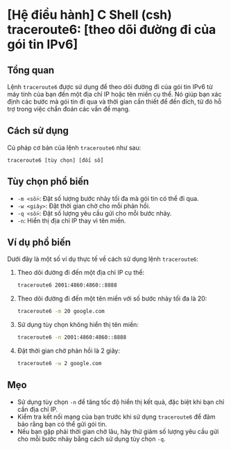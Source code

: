 # [Hệ điều hành] C Shell (csh) traceroute6: [theo dõi đường đi của gói tin IPv6]

## Tổng quan
Lệnh `traceroute6` được sử dụng để theo dõi đường đi của gói tin IPv6 từ máy tính của bạn đến một địa chỉ IP hoặc tên miền cụ thể. Nó giúp bạn xác định các bước mà gói tin đi qua và thời gian cần thiết để đến đích, từ đó hỗ trợ trong việc chẩn đoán các vấn đề mạng.

## Cách sử dụng
Cú pháp cơ bản của lệnh `traceroute6` như sau:
```
traceroute6 [tùy chọn] [đối số]
```

## Tùy chọn phổ biến
- `-m <số>`: Đặt số lượng bước nhảy tối đa mà gói tin có thể đi qua.
- `-w <giây>`: Đặt thời gian chờ cho mỗi phản hồi.
- `-q <số>`: Đặt số lượng yêu cầu gửi cho mỗi bước nhảy.
- `-n`: Hiển thị địa chỉ IP thay vì tên miền.

## Ví dụ phổ biến
Dưới đây là một số ví dụ thực tế về cách sử dụng lệnh `traceroute6`:

1. Theo dõi đường đi đến một địa chỉ IP cụ thể:
   ```bash
   traceroute6 2001:4860:4860::8888
   ```

2. Theo dõi đường đi đến một tên miền với số bước nhảy tối đa là 20:
   ```bash
   traceroute6 -m 20 google.com
   ```

3. Sử dụng tùy chọn không hiển thị tên miền:
   ```bash
   traceroute6 -n 2001:4860:4860::8888
   ```

4. Đặt thời gian chờ phản hồi là 2 giây:
   ```bash
   traceroute6 -w 2 google.com
   ```

## Mẹo
- Sử dụng tùy chọn `-n` để tăng tốc độ hiển thị kết quả, đặc biệt khi bạn chỉ cần địa chỉ IP.
- Kiểm tra kết nối mạng của bạn trước khi sử dụng `traceroute6` để đảm bảo rằng bạn có thể gửi gói tin.
- Nếu bạn gặp phải thời gian chờ lâu, hãy thử giảm số lượng yêu cầu gửi cho mỗi bước nhảy bằng cách sử dụng tùy chọn `-q`.